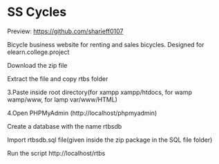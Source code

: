 # SS Cycles
Preview: https://github.com/sharieff0107

Bicycle business website for renting and sales bicycles.
Designed for elearn.college.project

Download the zip file

Extract the file and copy rtbs folder

3.Paste inside root directory(for xampp xampp/htdocs, for wamp wamp/www, for lamp var/www/HTML)

4.Open PHPMyAdmin (http://localhost/phpmyadmin)

Create a database with the name rtbsdb

Import rtbsdb.sql file(given inside the zip package in the SQL file folder)

Run the script http://localhost/rtbs
